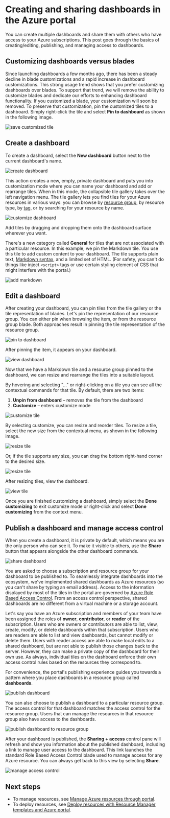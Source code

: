 <properties
   pageTitle="Azure portal dashboards | Microsoft Azure"
   description="This article explains how to create and edit dashboards in the Azure portal."
   services="azure-portal"
   documentationCenter=""
   authors="sewatson"
   manager="timlt"
   editor="tysonn"/>

<tags
   ms.service="multiple"
   ms.devlang="NA"
   ms.topic="article"
   ms.tgt_pltfrm="NA"
   ms.workload="na"
   ms.date="09/06/2016"
   ms.author="sewatson"/>

# Creating and sharing dashboards in the Azure portal

You can create multiple dashboards and share them with others who have access to your Azure subscriptions.  This post goes through the basics of creating/editing, publishing, and managing access to dashboards.

## Customizing dashboards versus blades

Since launching dashboards a few months ago, there has been a steady decline in blade customizations and a rapid increase in dashboard customizations. This strong usage trend shows that you prefer customizing dashboards over blades. To support that trend, we will remove the ability to customize blades and dedicate our efforts to enhancing dashboard functionality. If you customized a blade, your customization will soon be removed. To preserve that customization, pin the customized tiles to a dashboard. Simply right-click the tile and select **Pin to dashboard** as shown in the following image.

![save customized tile](./media/azure-portal-dashboards/save-customization.png)

## Create a dashboard

To create a dashboard, select the **New dashboard** button next to the current dashboard's name.  

![create dashboard](./media/azure-portal-dashboards/new-dashboard.png)

This action creates a new, empty, private dashboard and puts you into customization mode where you can name your dashboard and add or rearrange tiles.  When in this mode, the collapsible tile gallery takes over the left navigation menu.  The tile gallery lets you find tiles for your Azure resources in various ways: you can browse by [resource group](../resource-group-overview.md#resource-groups), by resource type, by [tag](../resource-group-using-tags.md), or by searching for your resource by name.  

![customize dashboard](./media/azure-portal-dashboards/customize-dashboard.png)

Add tiles by dragging and dropping them onto the dashboard surface wherever you want.

There's a new category called **General** for tiles that are not associated with a particular resource.  In this example, we pin the Markdown tile.  You use this tile to add custom content to your dashboard.  The tile supports plain text, [Markdown syntax](https://daringfireball.net/projects/markdown/syntax), and a limited set of HTML.  (For safety, you can't do things like inject `<script>` tags or use certain styling element of CSS that might interfere with the portal.) 

![add markdown](./media/azure-portal-dashboards/add-markdown.png)

## Edit a dashboard

After creating your dashboard, you can pin tiles from the tile gallery or the tile representation of blades. Let's pin the representation of our resource group. You can either pin when browsing the item, or from the resource group blade. Both approaches result in pinning the tile representation of the resource group.

![pin to dashboard](./media/azure-portal-dashboards/pin-to-dashboard.png)

After pinning the item, it appears on your dashboard.

![view dashboard](./media/azure-portal-dashboards/view-dashboard.png)

Now that we have a Markdown tile and a resource group pinned to the dashboard, we can resize and rearrange the tiles into a suitable layout.

By hovering and selecting "…" or right-clicking on a tile you can see all the contextual commands for that tile. By default, there are two items:

1. **Unpin from dashboard** – removes the tile from the dashboard
2.	**Customize** – enters customize mode

![customize tile](./media/azure-portal-dashboards/customize-tile.png)

By selecting customize, you can resize and reorder tiles. To resize a tile, select the new size from the contextual menu, as shown in the following image.

![resize tile](./media/azure-portal-dashboards/resize-tile.png)

Or, if the tile supports any size, you can drag the bottom right-hand corner to the desired size.

![resize tile](./media/azure-portal-dashboards/resize-corner.png)

After resizing tiles, view the dashboard.

![view tile](./media/azure-portal-dashboards/view-tile.png)

Once you are finished customizing a dashboard, simply select the **Done customizing** to exit customize mode or right-click and select **Done customizing** from the context menu.

## Publish a dashboard and manage access control

When you create a dashboard, it is private by default, which means you are the only person who can see it.  To make it visible to others, use the **Share** button that appears alongside the other dashboard commands.

![share dashboard](./media/azure-portal-dashboards/share-dashboard.png)

You are asked to choose a subscription and resource group for your dashboard to be published to. To seamlessly integrate dashboards into the ecosystem, we've implemented shared dashboards as Azure resources (so you can't share by typing an email address).  Access to the information displayed by most of the tiles in the portal are governed by [Azure Role Based Access Control](../active-directory/role-based-access-control-configure.md ). From an access control perspective, shared dashboards are no different from a virtual machine or a storage account.  

Let's say you have an Azure subscription and members of your team have been assigned the roles of **owner**, **contributor**, or **reader** of the subscription.  Users who are owners or contributors are able to list, view, create, modify, or delete dashboards within that subscription.  Users who are readers are able to list and view dashboards, but cannot modify or delete them.  Users with reader access are able to make local edits to a shared dashboard, but are not able to publish those changes back to the server.  However, they can make a private copy of the dashboard for their own use.  As always, individual tiles on the dashboard enforce their own access control rules based on the resources they correspond to.  

For convenience, the portal's publishing experience guides you towards a pattern where you place dashboards in a resource group called **dashboards**.  

![publish dashboard](./media/azure-portal-dashboards/publish-dashboard.png)

You can also choose to publish a dashboard to a particular resource group.  The access control for that dashboard matches the access control for the resource group.  Users that can manage the resources in that resource group also have access to the dashboards.

![publish dashboard to resource group](./media/azure-portal-dashboards/publish-to-resource-group.png)

After your dashboard is published, the **Sharing + access** control pane will refresh and show you information about the published dashboard, including a link to manage user access to the dashboard.  This link launches the standard Role Based Access Control blade used to manage access for any Azure resource.  You can always get back to this view by selecting **Share**.

![manage access control](./media/azure-portal-dashboards/manage-access.png)

## Next steps

- To manage resources, see [Manage Azure resources through portal](resource-group-portal.md).
- To deploy resources, see [Deploy resources with Resource Manager templates and Azure portal](../resource-group-template-deploy-portal.md).